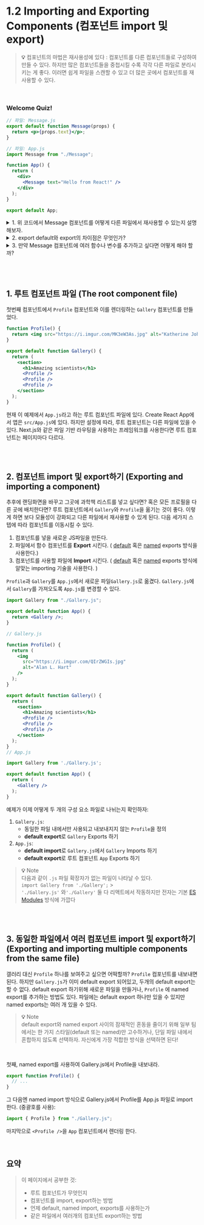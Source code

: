 # 1.2 Importing and Exporting Components (컴포넌트 import 및 export)

> **💡** 컴포넌트의 마법은 재사용성에 있다 : 컴포넌트를 다른 컴포넌트들로 구성하여 만들 수 있다. 하지만 많은 컴포넌트들을 중첩시킬 수록 각각 다른 파일로 분리시키는 게 좋다. 이러면 쉽게 파일을 스캔할 수 있고 더 많은 곳에서 컴포넌트를 재사용할 수 있다.

</br>

<h3>Welcome Quiz!</h3>

```jsx
// 파일: Message.js
export default function Message(props) {
  return <p>{props.text}</p>;
}

// 파일: App.js
import Message from "./Message";

function App() {
  return (
    <div>
      <Message text="Hello from React!" />
    </div>
  );
}

export default App;
```

<details>
  <summary>1. 위 코드에서 Message 컴포넌트를 어떻게 다른 파일에서 재사용할 수 있는지 설명해보자.</summary>
  답변: Message.js 파일에서 Message 컴포넌트는 export default 키워드를 사용하여 내보낸다. 이를 통해 App.js 파일에서 import Message from "./Message"; 구문을 사용하여 해당 컴포넌트를 가져올 수 있다. import 구문을 사용하면 다른 파일에서 정의된 컴포넌트를 불러와 재사용할 수 있다.
</details>
<details>
  <summary>2. export default와 export의 차이점은 무엇인가?</summary>
  답변: export default는 파일당 하나의 모듈 또는 컴포넌트만 내보낼 때 사용한다. 반면에 export는 동일 파일에서 여러 함수, 변수, 컴포넌트 등을 내보낼 수 있으며, 이를 가져올 때는 {} 안에 명시적으로 이름을 지정하여 가져와야 한다.
</details>
<details>
  <summary>3. 만약 Message 컴포넌트에 여러 함수나 변수를 추가하고 싶다면 어떻게 해야 할까?</summary>
  답변: Message 컴포넌트 파일에 여러 함수나 변수를 추가하고 싶다면, export 키워드를 사용하여 각각을 개별적으로 내보낼 수 있다. 예를 들어, export function helper() { ... }와 같이 함수를 추가하고, 이를 사용하려면 import { helper } from './Message';와 같이 명시적으로 가져온다.
</details>

</br>
</br>
</br>

## 1. 루트 컴포넌트 파일 (The root component file)

첫번째 컴포넌트에서 `Profile` 컴포넌트와 이를 렌더링하는 `Gallery` 컴포넌트를 만들었다.

```jsx
function Profile() {
  return <img src="https://i.imgur.com/MK3eW3As.jpg" alt="Katherine Johnson" />;
}

export default function Gallery() {
  return (
    <section>
      <h1>Amazing scientists</h1>
      <Profile />
      <Profile />
      <Profile />
    </section>
  );
}
```

현재 이 예제에서 `App.js`라고 하는 루트 컴포넌트 파일에 있다. Create React App에서 앱은 `src/App.js`에 있다. 하지만 설정에 따라, 루트 컴포넌트는 다른 파일에 있을 수 있다. Next.js와 같은 파일 기반 라우팅을 사용하는 프레임워크를 사용한다면 루트 컴포넌트는 페이지마다 다르다.

</br>
</br>

## 2. 컴포넌트 import 및 export하기 (Exporting and importing a component)

추후에 랜딩화면을 바꾸고 그곳에 과학책 리스트를 넣고 싶다면? 혹은 모든 프로필을 다른 곳에 배치한다면? 루트 컴포넌트에서 `Gallery`와 `Profile`을 옮기는 것이 좋다. 이렇게 하면 보다 모듈성이 강화되고 다른 파일에서 재사용할 수 있게 된다. 다음 세가지 스텝에 따라 컴포넌트를 이동시킬 수 있다.

1. 컴포넌트를 넣을 새로운 JS파일을 만든다.
2. 파일에서 함수 컴포넌트를 **Export** 시킨다. ( [default](https://developer.mozilla.org/docs/Web/JavaScript/Reference/Statements/export#using_the_default_export) 혹은 [named](https://developer.mozilla.org/docs/Web/JavaScript/Reference/Statements/export#using_named_exports) exports 방식을 사용한다.)
3. 컴포넌트를 사용할 파일에 **Import** 시킨다. ( [default](https://developer.mozilla.org/docs/Web/JavaScript/Reference/Statements/import#importing_defaults) 혹은 [named](https://developer.mozilla.org/docs/Web/JavaScript/Reference/Statements/import#import_a_single_export_from_a_module) exports 방식에 알맞는 importing 기술을 사용한다. )

`Profile`과 `Gallery`를 `App.js`에서 새로운 파일`Gallery.js`로 옮겼다. `Gallery.js`에서 `Gallery`를 가져오도록 `App.js`를 변경할 수 있다.

```jsx
import Gallery from "./Gallery.js";

export default function App() {
  return <Gallery />;
}
```

```jsx
// Gallery.js

function Profile() {
  return (
    <img
      src="https://i.imgur.com/QIrZWGIs.jpg"
      alt="Alan L. Hart"
    />
  );
}

export default function Gallery() {
  return (
    <section>
      <h1>Amazing scientists</h1>
      <Profile />
      <Profile />
      <Profile />
    </section>
  );
}
// App.js

import Gallery from './Gallery.js';

export default function App() {
  return (
    <Gallery />
  );
}
```

예제가 이제 어떻게 두 개의 구성 요소 파일로 나뉘는지 확인하자:

1. `Gallery.js`:
   - 동일한 파일 내에서만 사용되고 내보내지지 않는 `Profile`을 정의
   - **default export**로 `Gallery` Exports 하기
2. `App.js`:
   - **default import**로 `Gallery.js`에서 `Gallery` Imports 하기
   - **default export**로 루트 컴포넌트 `App` Exports 하기

> **💡** Note
> </br>
> 다음과 같이 `.js` 파일 확장자가 없는 파일이 나타날 수 있다.
> </br> `import Gallery from './Gallery';` > </br> `'./Gallery.js'` 와`'./Gallery'` 둘 다 리액트에서 작동하지만 전자는 기본 [ES Modules](https://developer.mozilla.org/docs/Web/JavaScript/Guide/Modules) 방식에 가깝다

</br>
</br>

## 3. 동일한 파일에서 여러 컴포넌트 import 및 export하기 (Exporting and importing multiple components from the same file)

갤러리 대신 `Profile` 하나를 보여주고 싶으면 어떡할까? `Profile` 컴포넌트를 내보내면된다. 하지만 `Gallery.js`가 이미 default export 되어있고, 두개의 default export는 할 수 없다. default export 하기위해 새로운 파일을 만들거나, `Profile` 에 named export를 추가하는 방법도 있다. 파일에는 default export 하나만 있을 수 있지만 named exports는 여러 개 있을 수 있다.

> **💡** Note
> </br>
> default export와 named export 사이의 잠재적인 혼동을 줄이기 위해 일부 팀에서는 한 가지 스타일(default 또는 named)만 고수하거나, 단일 파일 내에서 혼합하지 않도록 선택하자. 자신에게 가장 적합한 방식을 선택하면 된다!

</br>

첫째, named export를 사용하여 Gallery.js에서 Profile을 내보내라.

```jsx
export function Profile() {
  // ...
}
```

그 다음엔 named import 방식으로 Gallery.js에서 Profile를 App.js 파일로 import 한다. (중괄호를 사용):

```jsx
import { Profile } from "./Gallery.js";
```

마지막으로 `<Profile />`을 `App` 컴포넌트에서 렌더링 한다.

</br>

## 요약

> 이 페이지에서 공부한 것:
>
> - 루트 컴포넌트가 무엇인지
> - 컴포넌트를 import, export하는 방법
> - 언제 default, named import, exports를 사용하는가
> - 같은 파일에서 여러개의 컴포넌트 export하는 방법

